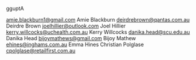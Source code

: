 gguptA

amie.blackburn1@gmail.com Amie Blackburn
deirdrebrown@qantas.com.au Deirdre Brown
joelhillier@outlook.com Joel Hillier
kerry.willcocks@uchealth.com.au Kerry Willcocks
danika.head@scu.edu.au Danika Head
bijoymathews@gmail.com Bijoy Mathew
ehines@inghams.com.au Emma Hines
Christian Polglase cpolglase@retailfirst.com.au
